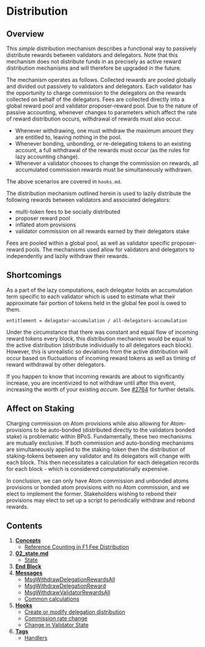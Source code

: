# Distribution

## Overview

This _simple_ distribution mechanism describes a functional way to passively
distribute rewards between validators and delegators. Note that this mechanism does
not distribute funds in as precisely as active reward distribution mechanisms and
will therefore be upgraded in the future.

The mechanism operates as follows. Collected rewards are pooled globally and
divided out passively to validators and delegators. Each validator has the
opportunity to charge commission to the delegators on the rewards collected on
behalf of the delegators. Fees are collected directly into a global reward pool
and validator proposer-reward pool. Due to the nature of passive accounting,
whenever changes to parameters which affect the rate of reward distribution
occurs, withdrawal of rewards must also occur.

- Whenever withdrawing, one must withdraw the maximum amount they are entitled
   to, leaving nothing in the pool.
- Whenever bonding, unbonding, or re-delegating tokens to an existing account, a
   full withdrawal of the rewards must occur (as the rules for lazy accounting
   change).
- Whenever a validator chooses to change the commission on rewards, all accumulated
   commission rewards must be simultaneously withdrawn.

The above scenarios are covered in `hooks.md`.

The distribution mechanism outlined herein is used to lazily distribute the
following rewards between validators and associated delegators:

- multi-token fees to be socially distributed
- proposer reward pool
- inflated atom provisions
- validator commission on all rewards earned by their delegators stake

Fees are pooled within a global pool, as well as validator specific
proposer-reward pools. The mechanisms used allow for validators and delegators
to independently and lazily withdraw their rewards.  

## Shortcomings

As a part of the lazy computations, each delegator holds an accumulation term
specific to each validator which is used to estimate what their approximate
fair portion of tokens held in the global fee pool is owed to them.

```
entitlement = delegator-accumulation / all-delegators-accumulation
```

Under the circumstance that there was constant and equal flow of incoming
reward tokens every block, this distribution mechanism would be equal to the
active distribution (distribute individually to all delegators each block).
However, this is unrealistic so deviations from the active distribution will
occur based on fluctuations of incoming reward tokens as well as timing of
reward withdrawal by other delegators.

If you happen to know that incoming rewards are about to significantly increase,
you are incentivized to not withdraw until after this event, increasing the
worth of your existing _accum_. See [#2764](https://my-cosmos/cosmos-sdk/issues/2764)
for further details.

## Affect on Staking

Charging commission on Atom provisions while also allowing for Atom-provisions
to be auto-bonded (distributed directly to the validators bonded stake) is
problematic within BPoS. Fundamentally, these two mechanisms are mutually
exclusive. If both commission and auto-bonding mechanisms are simultaneously
applied to the staking-token then the distribution of staking-tokens between
any validator and its delegators will change with each block. This then
necessitates a calculation for each delegation records for each block -
which is considered computationally expensive.

In conclusion, we can only have Atom commission and unbonded atoms
provisions or bonded atom provisions with no Atom commission, and we elect to
implement the former. Stakeholders wishing to rebond their provisions may elect
to set up a script to periodically withdraw and rebond rewards.

## Contents

1. **[Concepts](01_concepts.md)**
    - [Reference Counting in F1 Fee Distribution](01_concepts.md#reference-counting-in-f1-fee-distribution)
2. **[02_state.md](02_state.md)**
    - [State](02_state.md#state)
3. **[End Block](03_end_block.md)**
4. **[Messages](04_messages.md)**
    - [MsgWithdrawDelegationRewardsAll](04_messages.md#msgwithdrawdelegationrewardsall)
    - [MsgWithdrawDelegationReward](04_messages.md#msgwithdrawdelegationreward)
    - [MsgWithdrawValidatorRewardsAll](04_messages.md#msgwithdrawvalidatorrewardsall)
    - [Common calculations ](04_messages.md#common-calculations-)
5. **[Hooks](05_hooks.md)**
    - [Create or modify delegation distribution](05_hooks.md#create-or-modify-delegation-distribution)
    - [Commission rate change](05_hooks.md#commission-rate-change)
    - [Change in Validator State](05_hooks.md#change-in-validator-state)
6. **[Tags](06_tags.md)**
    - [Handlers](06_tags.md#handlers)
